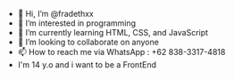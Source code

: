 - 👋 Hi, I’m @fradethxx
- 👀 I’m interested in programming
- 🌱 I’m currently learning HTML, CSS, and JavaScript
- 💞️ I’m looking to collaborate on anyone
- 📫 How to reach me via WhatsApp : +62 838-3317-4818
-    I'm 14 y.o and i want to be a FrontEnd 

<!---
fradethxx/fradethxx is a ✨ special ✨ repository because its `README.md` (this file) appears on your GitHub profile.
You can click the Preview link to take a look at your changes.
--->
